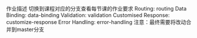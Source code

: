 作业描述
    切换到课程对应的分支查看每节课的作业要求
    Routing: routing
    Data Binding: data-binding
    Validation: validation
    Customised Response: customize-response
    Error Handling: error-handling
注意：最终需要将改动合并到master分支

